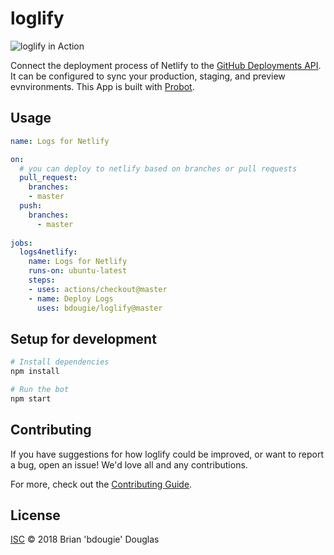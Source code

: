 # loglify
![loglify in Action](https://user-images.githubusercontent.com/5713670/64122714-e8ba8280-cd91-11e9-8b37-9733d24aa220.png)

Connect the deployment process of Netlify to the [GitHub Deployments API](https://developer.github.com/v3/repos/deployments/). It can be configured to sync your production, staging, and preview evnvironments. This App is built with [Probot](https://probot.github.io).

## Usage

```yml
name: Logs for Netlify

on:
  # you can deploy to netlify based on branches or pull requests
  pull_request:
    branches:
    - master
  push:
    branches:
      - master
      
jobs:
  logs4netlify:
    name: Logs for Netlify
    runs-on: ubuntu-latest
    steps:
    - uses: actions/checkout@master
    - name: Deploy Logs
      uses: bdougie/loglify@master
```

## Setup for development

```sh
# Install dependencies
npm install

# Run the bot
npm start
```

## Contributing

If you have suggestions for how loglify could be improved, or want to report a bug, open an issue! We'd love all and any contributions.

For more, check out the [Contributing Guide](CONTRIBUTING.md).

## License

[ISC](LICENSE) © 2018 Brian 'bdougie' Douglas
